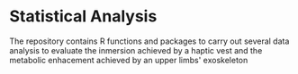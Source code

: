 # Statistical Analysis


The repository contains R functions and packages to carry out several data analysis to evaluate the inmersion achieved by a haptic vest and the metabolic enhacement achieved by an upper limbs' exoskeleton
